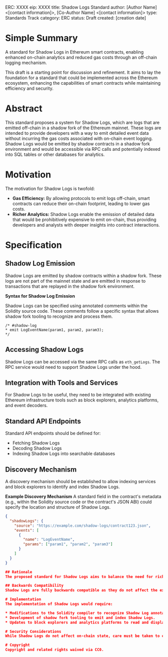 ERC: XXXX
eip: XXXX
title: Shadow Logs Standard
author: [Author Name] <[contact information]>, [Co-Author Name] <[contact information]>
type: Standards Track
category: ERC
status: Draft
created: [creation date]


# Simple Summary
A standard for Shadow Logs in Ethereum smart contracts, enabling enhanced on-chain analytics and reduced gas costs through an off-chain logging mechanism.

This draft is a starting point for discussion and refinement. It aims to lay the foundation for a standard that could be implemented across the Ethereum ecosystem, enhancing the capabilities of smart contracts while maintaining efficiency and security.

# Abstract
This standard proposes a system for Shadow Logs, which are logs that are emitted off-chain in a shadow fork of the Ethereum mainnet. These logs are intended to provide developers with a way to emit detailed event data without incurring the gas costs associated with on-chain event logging. Shadow Logs would be emitted by shadow contracts in a shadow fork environment and would be accessible via RPC calls and potentially indexed into SQL tables or other databases for analytics.

# Motivation
The motivation for Shadow Logs is twofold:
* **Gas Efficiency:** By allowing protocols to emit logs off-chain, smart contracts can reduce their on-chain footprint, leading to lower gas costs.
* **Richer Analytics:** Shadow Logs enable the emission of detailed data that would be prohibitively expensive to emit on-chain, thus providing developers and analysts with deeper insights into contract interactions.

# Specification

## Shadow Log Emission
Shadow Logs are emitted by shadow contracts within a shadow fork. These logs are not part of the mainnet state and are emitted in response to transactions that are replayed in the shadow fork environment.

**Syntax for Shadow Log Emission**

Shadow Logs can be specified using annotated comments within the Solidity source code. These comments follow a specific syntax that allows shadow fork tooling to recognize and process them.

```solidity
/* #shadow-log
* emit LogEventName(param1, param2, param3);
*/
```

## Accessing Shadow Logs

Shadow Logs can be accessed via the same RPC calls as `eth_getLogs`. The RPC service would need to support Shadow Logs under the hood.

## Integration with Tools and Services
For Shadow Logs to be useful, they need to be integrated with existing Ethereum infrastructure tools such as block explorers, analytics platforms, and event decoders.

## Standard API Endpoints
Standard API endpoints should be defined for:
* Fetching Shadow Logs
* Decoding Shadow Logs
* Indexing Shadow Logs into searchable databases

## Discovery Mechanism
A discovery mechanism should be established to allow indexing services and block explorers to identify and index Shadow Logs.

**Example Discovery Mechanism**
A standard field in the contract's metadata (e.g., within the Solidity source code or the contract's JSON ABI) could specify the location and structure of Shadow Logs.

```json
{
  "shadowLogs": {
    "source": "https://example.com/shadow-logs/contract123.json",
    "events": [
      {
        "name": "LogEventName",
        "params": ["param1", "param2", "param3"]
      }
    ]
  }
}

## Rationale
The proposed standard for Shadow Logs aims to balance the need for rich on-chain data with the constraints of blockchain resource costs. By establishing a standard, we can ensure that Shadow Logs are emitted and accessed in a consistent manner, facilitating broader adoption and integration with existing tools.

## Backwards Compatibility
Shadow Logs are fully backwards compatible as they do not affect the execution or the state of the mainnet contracts. They are an off-chain addition that can be adopted incrementally by the community.

# Implementation
The implementation of Shadow Logs would require:

* Modifications to the Solidity compiler to recognize Shadow Log annotations.
* Development of shadow fork tooling to emit and index Shadow Logs.
* Updates to block explorers and analytics platforms to read and display Shadow Logs.

# Security Considerations
While Shadow Logs do not affect on-chain state, care must be taken to ensure that the off-chain infrastructure for emitting and accessing Shadow Logs is secure and reliable. Additionally, developers must ensure that the reliance on Shadow Logs does not introduce centralization or trust issues.

# Copyright
Copyright and related rights waived via CC0.
